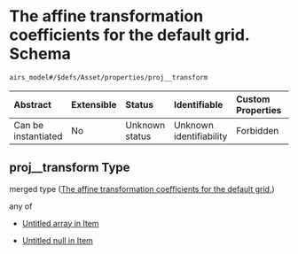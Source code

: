 # The affine transformation coefficients for the default grid. Schema

```txt
airs_model#/$defs/Asset/properties/proj__transform
```



| Abstract            | Extensible | Status         | Identifiable            | Custom Properties | Additional Properties | Access Restrictions | Defined In                                                      |
| :------------------ | :--------- | :------------- | :---------------------- | :---------------- | :-------------------- | :------------------ | :-------------------------------------------------------------- |
| Can be instantiated | No         | Unknown status | Unknown identifiability | Forbidden         | Allowed               | none                | [model.schema.json\*](model.schema.json "open original schema") |

## proj\_\_transform Type

merged type ([The affine transformation coefficients for the default grid.](model-defs-asset-properties-the-affine-transformation-coefficients-for-the-default-grid.md))

any of

* [Untitled array in Item](model-defs-asset-properties-the-affine-transformation-coefficients-for-the-default-grid-anyof-0.md "check type definition")

* [Untitled null in Item](model-defs-asset-properties-the-affine-transformation-coefficients-for-the-default-grid-anyof-1.md "check type definition")
